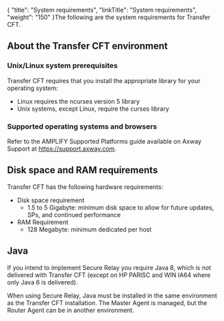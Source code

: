 {
    "title": "System requirements",
    "linkTitle": "System requirements",
    "weight": "150"
}The following are the system requirements for <span class="mc-variable axway_variables.Component_Short_Name variable">Transfer CFT</span>.

## About the <span class="mc-variable axway_variables.Component_Short_Name variable">Transfer CFT</span> environment

### Unix/Linux system prerequisites

Transfer CFT requires that you install the appropriate library for your operating system:

-   Linux requires the ncurses version 5 library
-   Unix systems, except Linux, require the curses library

### Supported operating systems and browsers

Refer to the <span class="mc-variable axway_variables.Platform_or_Suite_Long_Name variable">AMPLIFY</span> Supported Platforms guide available on <span class="mc-variable axway_variables.Company_Name variable">Axway</span> Support at <a href="https://support.axway.com/" class="hyperlink">https://support.axway.com</a>.

## Disk space and RAM requirements

<span class="mc-variable axway_variables.Component_Long_Name variable">Transfer CFT</span> has the following hardware requirements:

-   Disk space requirement
    -   1.5 to 5 Gigabyte: minimum disk space to allow for future updates, SPs, and continued performance
-   RAM Requirement
    -   128 Megabyte: minimum dedicated per host

## Java

If you intend to implement Secure Relay you require Java 8, which is not delivered with Transfer CFT (except on HP PARISC and WIN IA64 where only Java 6 is delivered).

When using Secure Relay, Java must be installed in the same environment as the Transfer CFT installation. The Master Agent is managed, but the Router Agent can be in another environment.
